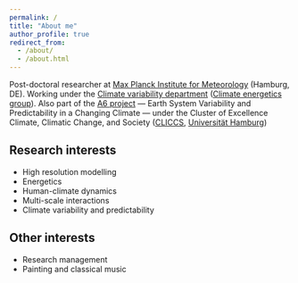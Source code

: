 ```yaml
---
permalink: /
title: "About me"
author_profile: true
redirect_from: 
  - /about/
  - /about.html
---
```


Post-doctoral researcher at [Max Planck Institute for Meteorology](https://mpimet.mpg.de/en/homepage) (Hamburg, DE). Working under the [Climate variability department](https://mpimet.mpg.de/en/research/department-climate-variability) ([Climate energetics group](https://mpimet.mpg.de/en/research/department-climate-variability/climate-energetics)). Also part of the [A6 project](https://www.cliccs.uni-hamburg.de/research/theme-a/a6.html) — Earth System Variability and Predictability in a Changing Climate — under the Cluster of Excellence Climate, Climatic Change, and Society ([CLICCS](https://www.cliccs.uni-hamburg.de/about-cliccs.html), [Universität Hamburg](https://www.uni-hamburg.de/en.html)) 

## Research interests

  * High resolution modelling
  * Energetics
  * Human-climate dynamics
  * Multi-scale interactions
  * Climate variability and predictability

## Other interests    
  * Research management
  * Painting and classical music

